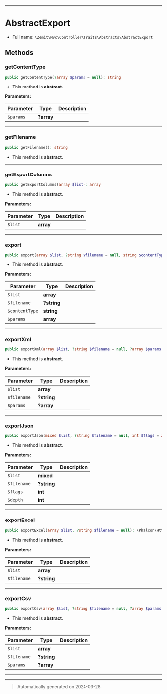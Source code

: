 ***

# AbstractExport





* Full name: `\Zemit\Mvc\Controller\Traits\Abstracts\AbstractExport`




## Methods


### getContentType



```php
public getContentType(?array $params = null): string
```




* This method is **abstract**.



**Parameters:**

| Parameter | Type | Description |
|-----------|------|-------------|
| `$params` | **?array** |  |





***

### getFilename



```php
public getFilename(): string
```




* This method is **abstract**.







***

### getExportColumns



```php
public getExportColumns(array $list): array
```




* This method is **abstract**.



**Parameters:**

| Parameter | Type | Description |
|-----------|------|-------------|
| `$list` | **array** |  |





***

### export



```php
public export(array $list, ?string $filename = null, string $contentType = null, array $params = null): \Phalcon\Http\ResponseInterface
```




* This method is **abstract**.



**Parameters:**

| Parameter | Type | Description |
|-----------|------|-------------|
| `$list` | **array** |  |
| `$filename` | **?string** |  |
| `$contentType` | **string** |  |
| `$params` | **array** |  |





***

### exportXml



```php
public exportXml(array $list, ?string $filename = null, ?array $params = null): \Phalcon\Http\ResponseInterface
```




* This method is **abstract**.



**Parameters:**

| Parameter | Type | Description |
|-----------|------|-------------|
| `$list` | **array** |  |
| `$filename` | **?string** |  |
| `$params` | **?array** |  |





***

### exportJson



```php
public exportJson(mixed $list, ?string $filename = null, int $flags = JSON_PRETTY_PRINT, int $depth = 2048): \Phalcon\Http\ResponseInterface
```




* This method is **abstract**.



**Parameters:**

| Parameter | Type | Description |
|-----------|------|-------------|
| `$list` | **mixed** |  |
| `$filename` | **?string** |  |
| `$flags` | **int** |  |
| `$depth` | **int** |  |





***

### exportExcel



```php
public exportExcel(array $list, ?string $filename = null): \Phalcon\Http\ResponseInterface
```




* This method is **abstract**.



**Parameters:**

| Parameter | Type | Description |
|-----------|------|-------------|
| `$list` | **array** |  |
| `$filename` | **?string** |  |





***

### exportCsv



```php
public exportCsv(array $list, ?string $filename = null, ?array $params = null): \Phalcon\Http\ResponseInterface
```




* This method is **abstract**.



**Parameters:**

| Parameter | Type | Description |
|-----------|------|-------------|
| `$list` | **array** |  |
| `$filename` | **?string** |  |
| `$params` | **?array** |  |





***

***
> Automatically generated on 2024-03-28

